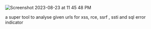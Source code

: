 
![Screenshot 2023-08-23 at 11 45 48 PM](https://github.com/Abhishek-Dirisipo/Ultimate-XSS-Initiator/assets/122773950/23afcc4e-2ad4-4b76-b19e-00413fb38900)

 
 a super tool to analyse given urls for xss, rce, ssrf , ssti and sql error indicator 
